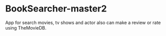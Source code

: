 # BookSearcher-master2
App for search movies, tv shows and actor also can make a review or rate using TheMovieDB.
